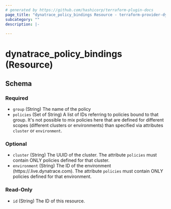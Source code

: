```yaml
---
# generated by https://github.com/hashicorp/terraform-plugin-docs
page_title: "dynatrace_policy_bindings Resource - terraform-provider-dynatrace"
subcategory: ""
description: |-
  
---
```


# dynatrace_policy_bindings (Resource)





<!-- schema generated by tfplugindocs -->
## Schema

### Required

- `group` (String) The name of the policy
- `policies` (Set of String) A list of IDs referring to policies bound to that group. It's not possible to mix policies here that are defined for different scopes (different clusters or environments) than specified via attributes `cluster` or `environment`.

### Optional

- `cluster` (String) The UUID of the cluster. The attribute `policies` must contain ONLY policies defined for that cluster.
- `environment` (String) The ID of the environment (https://<environmentid>.live.dynatrace.com). The attribute `policies` must contain ONLY policies defined for that environment.

### Read-Only

- `id` (String) The ID of this resource.


